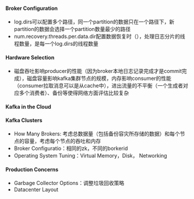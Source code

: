 #### Broker Configuration
* log.dirs可以配置多个路径，同一个partition的数据只在一个路径下，新partition的数据会选择一个partition数量最少的路径
* num.recovery.threads.per.data.dir配置数据恢复时（），处理日志分片的线程数量，是每一个log.dirs的线程数量

#### Hardware Selection
* 磁盘吞吐影响producer的性能（因为broker本地日志记录完成才是commit完成），磁盘容量影响kafka集群节点的规模，内存影响consumer的性能（consumer拉取消息可以是从cache中），进出流量的不平衡（一个生成者对应多个消费者）、备份等使得网络方面评估比较复杂

#### Kafka in the Cloud

#### Kafka Clusters
* How Many Brokers: 考虑总数据量（包括备份容灾所存储的数据）和每个节点的容量，考虑每个节点的吞吐和内存
* Broker Configuratio：相同的zk，不同的borkerid
* Operating System Tuning：Virtual Memory，Disk， Networking

#### Production Concerns
* Garbage Collector Options：调整垃圾回收策略
* Datacenter Layout